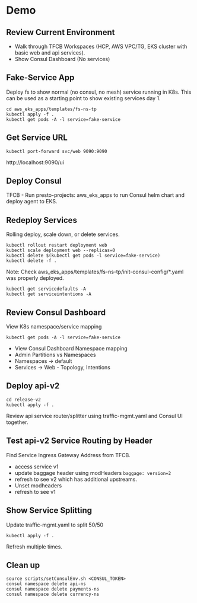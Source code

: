 # Demo

## Review Current Environment
* Walk through TFCB Workspaces (HCP, AWS VPC/TG, EKS cluster with basic web and api services).  
* Show Consul Dashboard (No services)
## Fake-Service App
Deploy fs to show normal (no consul, no mesh) service running in K8s.  This can be used as a starting point to show existing services day 1.
```
cd aws_eks_apps/templates/fs-ns-tp
kubectl apply -f .
kubectl get pods -A -l service=fake-service
```
## Get Service URL
```
kubectl port-forward svc/web 9090:9090
```
http://localhost:9090/ui
## Deploy Consul
TFCB - Run presto-projects: aws_eks_apps to run Consul helm chart and deploy agent to EKS.

## Redeploy Services
Rolling deploy, scale down, or delete services.
```
kubectl rollout restart deployment web
kubectl scale deployment web --replicas=0
kubectl delete $(kubectl get pods -l service=fake-service)
kubectl delete -f .
```
Note:  Check aws_eks_apps/templates/fs-ns-tp/init-consul-config/*.yaml was properly deployed.
```
kubectl get servicedefaults -A
kubectl get serviceintentions -A
```

## Review Consul Dashboard
View K8s namespace/service mapping
```
kubectl get pods -A -l service=fake-service
```

* View Consul Dashboard Namespace mapping 
* Admin Partitions vs Namespaces
* Namespaces -> default
* Services -> Web  - Topology, Intentions

## Deploy api-v2
```
cd release-v2
kubectl apply -f .
```
Review api service router/splitter using traffic-mgmt.yaml and Consul UI together.

## Test api-v2 Service Routing by Header
Find Service Ingress Gateway Address from TFCB. 
* access service v1
* update baggage header using modHeaders `baggage: version=2`
* refresh to see v2 which has additional upstreams.
* Unset modheaders
* refresh to see v1

## Show Service Splitting
Update traffic-mgmt.yaml to split 50/50
```
kubectl apply -f .
```
Refresh multiple times.

## Clean up
```
source scripts/setConsulEnv.sh <CONSUL_TOKEN>
consul namespace delete api-ns
consul namespace delete payments-ns
consul namespace delete currency-ns
```